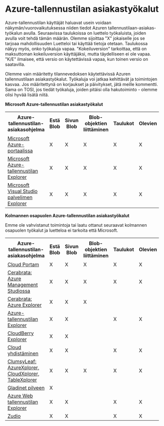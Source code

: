 <properties
    pageTitle="Azure-tallennustilan asiakastyökalut | Microsoft Azure"
    description="Luettelon Työkalut, joiden avulla voit näkymän/käsittelyä Azuren tallennustilaan varten."
    services="storage"
    documentationCenter=""
    authors="micurd"
    manager="jahogg"
    editor="tysonn"/>

<tags
    ms.service="storage"
    ms.workload="storage"
    ms.tgt_pltfrm="na"
    ms.devlang="na"
    ms.topic="article"
    ms.date="10/18/2016"
    ms.author="micurd"/>

# <a name="azure-storage-client-tools"></a>Azure-tallennustilan asiakastyökalut

Azure-tallennustilan käyttäjät haluavat usein voidaan näkymän/vuorovaikutuksessa niiden tiedot Azuren tallennustilaan-asiakas-työkalun avulla. Seuraavissa taulukoissa on luettelo työkaluista, joiden avulla voit tehdä tämän määrän. Olemme sijoittaa "X" jokaiselle jos se tarjoaa mahdollisuuden Luetteloi tai käyttää tietoja otetaan. Taulukossa näkyy myös, onko työkaluja vapaa. "Kokeiluversion" tarkoittaa, että on maksuttoman kokeiluversion käyttäjäksi, mutta täydelliseen ei ole vapaa. "K/E" ilmaisee, että versio on käytettävissä vapaa, kun toinen versio on saatavilla.

Olemme vain määritetty tilannevedoksen käytettävissä Azuren tallennustilaan asiakastyökalut. Työkaluja voi jatkaa kehittävät ja toimintojen kasvaa. Jos määritettynä on korjaukset ja päivitykset, jätä meille kommentti. Sama on TOSI, jos tiedät työkaluja, joiden pitäisi olla hakutoiminto - olemme olisi hyvää lisätä niitä.

**Microsoft Azure-tallennustilan asiakastyökalut**

<table>
  <tr>
    <th rowspan="2">Azure-tallennustilan-asiakasohjelma</th>
    <th rowspan="2">Estä Blob</th>
    <th rowspan="2">Sivun Blob</th>
    <th rowspan="2">Blob-objektien liittäminen</th>
    <th rowspan="2">Taulukot</th>
    <th rowspan="2">Olevien</th>
    <th rowspan="2">Tiedostot</th>
    <th rowspan="2">Vapaa</th>
    <th colspan="4">Käyttöympäristö</th>
  </tr>
  <tr>
    <td>WWW</td>
    <td>Windows</td>
    <td>OS X</td>
    <td>Linux</td>
  </tr>
  <tr>
    <td><a href="https://azure.microsoft.com/features/azure-portal/">Microsoft Azure-portaalissa</a></td>
    <td>X</td>
    <td>X</td>
    <td>X</td>
    <td>X</td>
    <td>X</td>
    <td>X</td>
    <td>Y</td>
    <td>X</td>
    <td></td>
    <td></td>
    <td></td>
  </tr>
  <tr>
    <td><a href="http://storageexplorer.com/">Microsoft Azure-tallennustilan Explorer</a></td>
    <td>X</td>
    <td>X</td>
    <td>X</td>
    <td>X</td>
    <td>X</td>
    <td>X</td>
    <td>Y</td>
    <td></td>
    <td>X</td>
    <td>X</td>
    <td>X</td>
  </tr>
  <tr>
    <td><a href="https://www.visualstudio.com/features/azure-tools-vs.aspx">Microsoft Visual Studio palvelimen Explorer</a></td>
    <td>X</td>
    <td>X</td>
    <td>X</td>
    <td>X</td>
    <td>X</td>
    <td></td>
    <td>Y</td>
    <td></td>
    <td>X</td>
    <td></td>
    <td></td>
  </tr>
</table>

**Kolmannen osapuolen Azure-tallennustilan asiakastyökalut**

Emme ole vahvistanut toimintoja tai laatu ottanut seuraavat kolmannen osapuolen työkalut ja luetteloa ei tarkoita että Microsoft.

<table>
  <tr>
    <th rowspan="2">Azure-tallennustilan-asiakasohjelma</th>
    <th rowspan="2">Estä Blob</th>
    <th rowspan="2">Sivun Blob</th>
    <th rowspan="2">Blob-objektien liittäminen</th>
    <th rowspan="2">Taulukot</th>
    <th rowspan="2">Olevien</th>
    <th rowspan="2">Tiedostot</th>
    <th rowspan="2">Vapaa</th>
    <th colspan="4">Käyttöympäristö</th>
  </tr>
  <tr>
    <td>WWW</td>
    <td>Windows</td>
    <td>OS X</td>
    <td>Linux</td>
  </tr>
  <tr>
    <td><a href="http://www.cloudportam.com/">Cloud Portam</a></td>
    <td>X</td>
    <td>X</td>
    <td>X</td>
    <td>X</td>
    <td>X</td>
    <td>X</td>
    <td>Kokeiluversio</td>
    <td>X</td>
    <td></td>
    <td></td>
    <td></td>
  </tr>
  <tr>
    <td><a href="http://www.cerebrata.com/products/azure-management-studio/introduction">Cerabrata: Azure Management Studiossa</a></td>
    <td>X</td>
    <td>X</td>
    <td>X</td>
    <td>X</td>
    <td>X</td>
    <td>X</td>
    <td>Kokeiluversio</td>
    <td></td>
    <td>X</td>
    <td></td>
    <td></td>
  </tr>
  <tr>
    <td><a href="http://www.cerebrata.com/products/azure-explorer/introduction">Cerabrata: Azure Explorer</a></td>
    <td>X</td>
    <td>X</td>
    <td>X</td>
    <td></td>
    <td></td>
    <td>X</td>
    <td>Y</td>
    <td></td>
    <td>X</td>
    <td></td>
    <td></td>
  </tr>
  <tr>
    <td><a href="http://azurestorageexplorer.codeplex.com/">Azure-tallennustilan Explorer</a></td>
    <td>X</td>
    <td>X</td>
    <td></td>
    <td>X</td>
    <td>X</td>
    <td></td>
    <td>Y</td>
    <td></td>
    <td>X</td>
    <td></td>
    <td></td>
  </tr>
  <tr>
    <td><a href="http://www.cloudberrylab.com/free-microsoft-azure-explorer.aspx">CloudBerry Explorer</a></td>
    <td>X</td>
    <td>X</td>
    <td></td>
    <td></td>
    <td></td>
    <td>X</td>
    <td>K/E</td>
    <td></td>
    <td>X</td>
    <td></td>
    <td></td>
  </tr>
  <tr>
    <td><a href="http://www.gapotchenko.com/cloudcombine">Cloud yhdistäminen</a></td>
    <td>X</td>
    <td>X</td>
    <td></td>
    <td>X</td>
    <td>X</td>
    <td></td>
    <td>Kokeiluversio</td>
    <td></td>
    <td>X</td>
    <td></td>
    <td></td>
  </tr>
  <tr>
    <td><a href="http://clumsyleaf.com">ClumsyLeaf: AzureXplorer, CloudXplorer, TableXplorer</a></td>
    <td>X</td>
    <td>X</td>
    <td>X</td>
    <td>X</td>
    <td>X</td>
    <td>X</td>
    <td>Y</td>
    <td></td>
    <td>X</td>
    <td></td>
    <td></td>
  </tr>
  <tr>
    <td><a href="http://www.gladinet.com/Azure-Storage/index.htm">Gladinet pilveen</a></td>
    <td>X</td>
    <td></td>
    <td></td>
    <td></td>
    <td></td>
    <td></td>
    <td>Kokeiluversio</td>
    <td></td>
    <td>X</td>
    <td></td>
    <td></td>
  </tr>
  <tr>
    <td><a href="http://storageexplorer.codeplex.com/">Azure Web tallennustilan Explorer</a></td>
    <td>X</td>
    <td>X</td>
    <td></td>
    <td>X</td>
    <td>X</td>
    <td></td>
    <td>Y</td>
    <td>X</td>
    <td></td>
    <td></td>
    <td></td>
  </tr>
  <tr>
    <td><a href="https://zudio.co/">Zudio</a></td>
    <td>X</td>
    <td>X</td>
    <td></td>
    <td>X</td>
    <td>X</td>
    <td>X</td>
    <td>Kokeiluversio</td>
    <td>X</td>
    <td></td>
    <td></td>
    <td></td>
  </tr>
</table>
